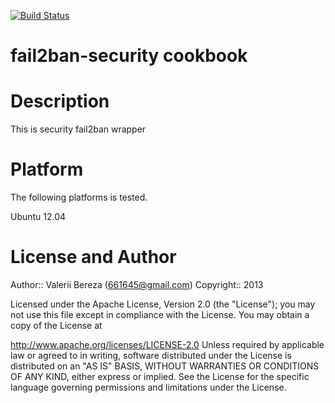 [![Build Status](https://secure.travis-ci.org/vbereza/fail2ban-security-cookbook.png?branch=master)](https://travis-ci.org/vbereza/fail2ban-security-cookbook)

# fail2ban-security cookbook

# Description

This is security fail2ban wrapper

# Platform

The following platforms is tested.

Ubuntu 12.04

# License and Author

Author:: Valerii Bereza (<661645@gmail.com>)
Copyright:: 2013

Licensed under the Apache License, Version 2.0 (the "License"); you may not use this file except in compliance with the License. You may obtain a copy of the License at

http://www.apache.org/licenses/LICENSE-2.0
Unless required by applicable law or agreed to in writing, software distributed under the License is distributed on an "AS IS" BASIS, WITHOUT WARRANTIES OR CONDITIONS OF ANY KIND, either express or implied. See the License for the specific language governing permissions and limitations under the License.
